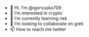- 👋 Hi, I’m @igorvusko709
- 👀 I’m interested in crypto
- 🌱 I’m currently learning nek
- 💞️ I’m looking to collaborate on grek
- 📫 How to reach me twitter

<!---
igorvusko709/igorvusko709 is a ✨ special ✨ repository because its `README.md` (this file) appears on your GitHub profile.
You can click the Preview link to take a look at your changes.
--->
